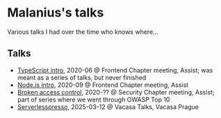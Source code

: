 # Malanius's talks

Various talks I had over the time who knows where...

## Talks

- [TypeScript intro](typescript-intro/README.md), 2020-06 @ Frontend Chapter meeting, Assist; was meant as a series of talks, but never finished
- [Node.js intro](nodejs-intro/README.md), 2020-09 @ Frontend Chapter meeting, Assist
- [Broken access control](broken-access-control/index.html), 2020-?? @ Security Chapter meeting, Assist; part of series where we went through OWASP Top 10
- [Serverlesspresso](serverlesspresso/README.md), 2025-03-12 @ Vacasa Talks, Vacasa Prague
